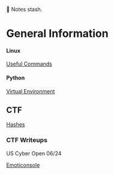 :page_with_curl: Notes stash. 
<h1>General Information</h1>
	<h4>Linux</h4>
	
[Useful Commands](Linux/Useful.md)

<h4>Python</h4>

[Virtual Environment](venv.md)

<h2>CTF</h2>

[Hashes](CTF/Hashing/Hash.md)

<h3>CTF Writeups</h3>
US Cyber Open 06/24

[Emoticonsole](Upload/WriteUPs/Emoticonsole.md)
